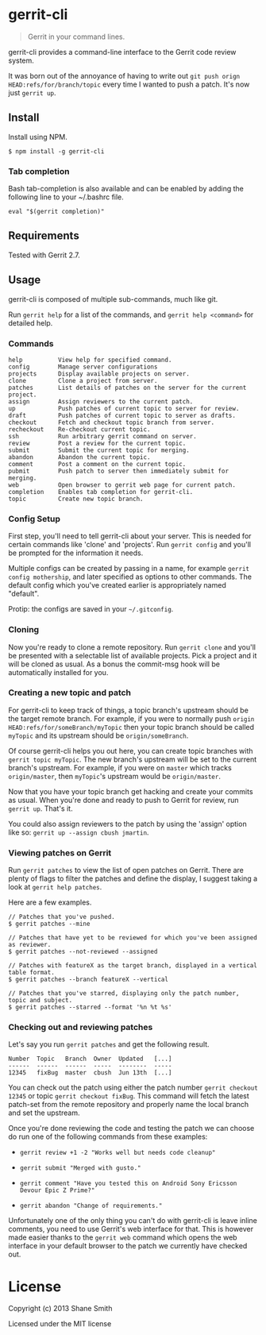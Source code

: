 # gerrit-cli

> Gerrit in your command lines.

gerrit-cli provides a command-line interface to the Gerrit code review system.

It was born out of the annoyance of having to write out `git push orign
HEAD:refs/for/branch/topic` every time I wanted to push a patch. It's now just
`gerrit up`.


## Install

Install using NPM.

```
$ npm install -g gerrit-cli
```


### Tab completion

Bash tab-completion is also available and can be enabled by adding the following
line to your ~/.bashrc file.

```
eval "$(gerrit completion)"
```


## Requirements

Tested with Gerrit 2.7.


## Usage

gerrit-cli is composed of multiple sub-commands, much like git.

Run `gerrit help` for a list of the commands, and `gerrit help <command>` for
detailed help.


### Commands

```
help          View help for specified command.
config        Manage server configurations
projects      Display available projects on server.
clone         Clone a project from server.
patches       List details of patches on the server for the current project.
assign        Assign reviewers to the current patch.
up            Push patches of current topic to server for review.
draft         Push patches of current topic to server as drafts.
checkout      Fetch and checkout topic branch from server.
recheckout    Re-checkout current topic.
ssh           Run arbitrary gerrit command on server.
review        Post a review for the current topic.
submit        Submit the current topic for merging.
abandon       Abandon the current topic.
comment       Post a comment on the current topic.
pubmit        Push patch to server then immediately submit for merging.
web           Open browser to gerrit web page for current patch.
completion    Enables tab completion for gerrit-cli.
topic         Create new topic branch.
```


### Config Setup

First step, you'll need to tell gerrit-cli about your server. This is
needed for certain commands like 'clone' and 'projects'. Run `gerrit config`
and you'll be prompted for the information it needs.

Multiple configs can be created by passing in a name, for example `gerrit
config mothership`, and later specified as options to other commands.  The
default config which you've created earlier is appropriately named "default".

Protip: the configs are saved in your `~/.gitconfig`.


### Cloning

Now you're ready to clone a remote repository. Run `gerrit clone` and you'll be
presented with a selectable list of available projects. Pick a project and it
will be cloned as usual. As a bonus the commit-msg hook will be automatically
installed for you.


### Creating a new topic and patch

For gerrit-cli to keep track of things, a topic branch's upstream should be the
target remote branch. For example, if you were to normally push `origin
HEAD:refs/for/someBranch/myTopic` then your topic branch should be called
`myTopic` and its upstream should be `origin/someBranch`.

Of course gerrit-cli helps you out here, you can create topic branches with
`gerrit topic myTopic`. The new branch's upstream will be set to the current
branch's upstream. For example, if you were on `master` which tracks
`origin/master`, then `myTopic`'s upstream would be `origin/master`.

Now that you have your topic branch get hacking and create your commits as
usual. When you're done and ready to push to Gerrit for review, run `gerrit
up`. That's it.

You could also assign reviewers to the patch by using the
'assign' option like so: `gerrit up --assign cbush jmartin`.


### Viewing patches on Gerrit

Run `gerrit patches` to view the list of open patches on Gerrit. There are
plenty of flags to filter the patches and define the display, I suggest taking
a look at `gerrit help patches`.

Here are a few examples.

```
// Patches that you've pushed.
$ gerrit patches --mine

// Patches that have yet to be reviewed for which you've been assigned as reviewer.
$ gerrit patches --not-reviewed --assigned

// Patches with featureX as the target branch, displayed in a vertical table format.
$ gerrit patches --branch featureX --vertical

// Patches that you've starred, displaying only the patch number, topic and subject.
$ gerrit patches --starred --format '%n %t %s'
```

### Checking out and reviewing patches

Let's say you run `gerrit patches` and get the following result.

```
Number  Topic   Branch  Owner  Updated   [...]
------  ------  ------  -----  --------  -----
12345   fixBug  master  cbush  Jun 13th  [...]
```

You can check out the patch using either the patch number `gerrit checkout
12345` or topic `gerrit checkout fixBug`. This command will fetch the latest
patch-set from the remote repository and properly name the local branch and
set the upstream.

Once you're done reviewing the code and testing the patch we can choose do run
one of the following commands from these examples:

- `gerrit review +1 -2 "Works well but needs code cleanup"`

- `gerrit submit "Merged with gusto."`

- `gerrit comment "Have you tested this on Android Sony Ericsson Devour Epic Z Prime?"`

- `gerrit abandon "Change of requirements."`

Unfortunately one of the only thing you can't do with gerrit-cli is leave inline
comments, you need to use Gerrit's web interface for that. This is however made
easier thanks to the `gerrit web` command which opens the web interface in your
default browser to the patch we currently have checked out.

# License

Copyright (c) 2013 Shane Smith

Licensed under the MIT license
